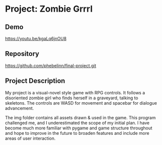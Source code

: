 # Project: Zombie Grrrl

## Demo
https://youtu.be/kgaLq6jnOU8

## Repository
https://github.com/phebelinn/final-project.git

## Project Description 
My project is a visual-novel style game with RPG controls. It follows a disoriented zombie girl who finds herself in a graveyard, talking to skeletons. The controls are WASD for movement and spacebar for dialogue advancement. 

The img folder contains all assets drawn & used in the game. This program challenged me, and I underestimated the scope of my initial plan. I have become much more familiar with pygame and game structure throughout and hope to improve in the future to broaden features and include more areas of user interaction.  